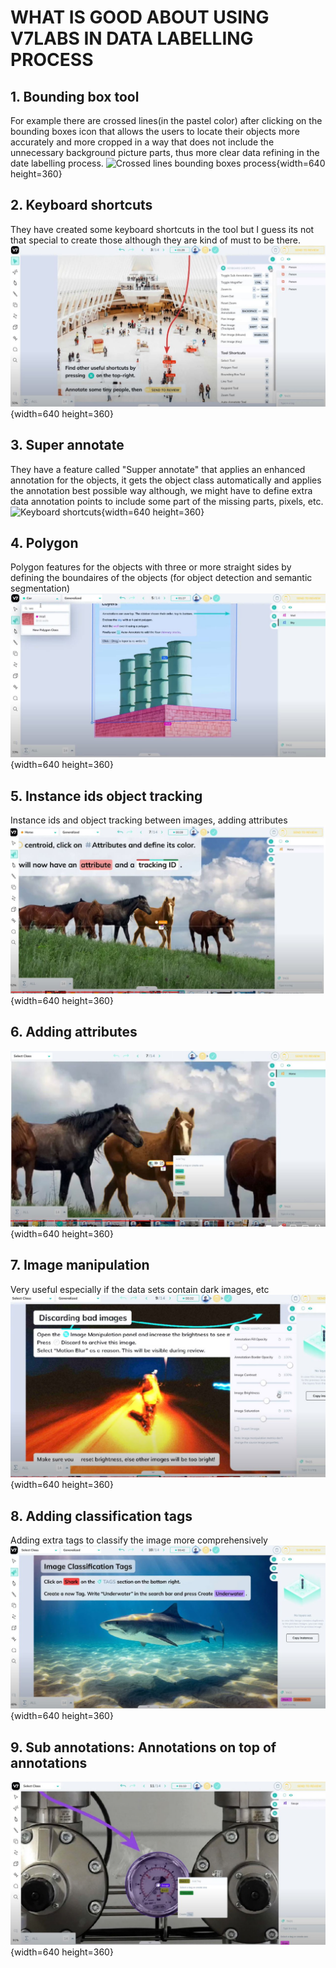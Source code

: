 
# WHAT IS GOOD ABOUT USING V7LABS IN DATA LABELLING PROCESS

## 1. Bounding box tool
For example there are crossed lines(in the pastel color) after clicking on the bounding boxes icon that allows the users to locate their objects more accurately and more cropped
in a way that does not include the unnecessary background picture parts, thus more clear data refining in the date labelling process.
![Crossed lines bounding boxes process](v7labs\crossed_lines_bounding_boxes_process.JPG){width=640 height=360}


## 2. Keyboard shortcuts
They have created some keyboard shortcuts in the tool but I guess its not that special to create those although they are kind of must to be there.
![Keyboard shortcuts](v7labs\keyboard_shortcuts.JPG){width=640 height=360}


## 3.  Super annotate 
They have a feature called "Supper annotate" that applies an enhanced annotation for the objects, it gets the object class automatically and applies the annotation best possible way
although, we might have to define extra data annotation points to include some part of the missing parts, pixels, etc.
![Keyboard shortcuts](v7labs\supper_annotate.JPG){width=640 height=360}


## 4. Polygon
Polygon features for the objects with three or more straight sides by defining the boundaires of the objects (for object detection and semantic segmentation)
![Keyboard shortcuts](v7labs\polygon.JPG){width=640 height=360}


## 5. Instance ids object tracking
Instance ids and object tracking between images, adding attributes
![Keyboard shortcuts](v7labs\instance_ids_object_tracking.JPG){width=640 height=360}


## 6. Adding attributes
![Keyboard shortcuts](v7labs\adding_attributes.JPG){width=640 height=360}


## 7. Image manipulation 
Very useful especially if the data sets contain dark images, etc
![Keyboard shortcuts](v7labs\image_manipulation.JPG){width=640 height=360}


## 8. Adding classification tags
Adding extra tags to classify the image more comprehensively
![Keyboard shortcuts](v7labs\adding_classification_tags.JPG){width=640 height=360}


## 9. Sub annotations: Annotations on top of annotations
![Keyboard shortcuts](similar_tools_research\v7labs\sub_annotations.JPG){width=640 height=360}
